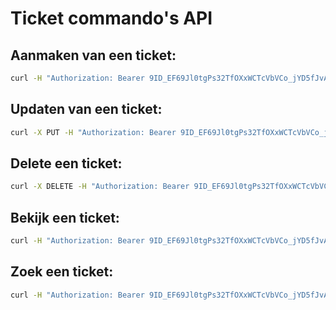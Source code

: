 # Ticket commando's API

## Aanmaken van een ticket:

```bash
curl -H "Authorization: Bearer 9ID_EF69Jl0tgPs32TfOXxWCTcVbVCo_jYD5fJvAzML1mJHn0ouIUhKGl0DIRiuB" http://localhost:8080/api/v1/tickets -H "Content-Type: application/json" -d '{ "title": "help!!!!", "group": "api", "customer": "api@claritas.net", "priority": "3 high", "article": { "subject": "onderwerp", "body": "u broek staat open", "type": "note", "internal": false } }'

```



## Updaten van een ticket:
```bash
curl -X PUT -H "Authorization: Bearer 9ID_EF69Jl0tgPs32TfOXxWCTcVbVCo_jYD5fJvAzML1mJHn0ouIUhKGl0DIRiuB" http://localhost:8080/api/v1/tickets/3 -H "Content-Type: application/json" -d '{"title": "No help for you","group": "api","state": "open","priority": "3 high","article": { "subject": "Update via API", "body": "Heres my reason for updating this ticket...", "internal": true}}'

```



## Delete een ticket:
```bash
curl -X DELETE -H "Authorization: Bearer 9ID_EF69Jl0tgPs32TfOXxWCTcVbVCo_jYD5fJvAzML1mJHn0ouIUhKGl0DIRiuB" http://localhost:8080/api/v1/tickets/2'

```



## Bekijk een ticket:
```bash
curl -H "Authorization: Bearer 9ID_EF69Jl0tgPs32TfOXxWCTcVbVCo_jYD5fJvAzML1mJHn0ouIUhKGl0DIRiuB" http://localhost:8080/api/v1/tickets/1
```



## Zoek een ticket:
```bash
curl -H "Authorization: Bearer 9ID_EF69Jl0tgPs32TfOXxWCTcVbVCo_jYD5fJvAzML1mJHn0ouIUhKGl0DIRiuB" http://localhost:8080/api/v1/tickets/search?query={search string}&limit=10
```
